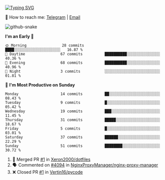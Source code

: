 [![Typing SVG](https://readme-typing-svg.demolab.com?font=Fira+Code&pause=1000&width=435&lines=%F0%9F%91%8B+Hi%2C+I'm+Xeron)](https://git.io/typing-svg)

📮️ How to reach me: [Telegram](https://t.me/Xeron23) | [Email](mailto:cw48565@gmail.com)

<picture>
  <source media="(prefers-color-scheme: dark)" srcset="https://github.com/Xeron2000/Xeron2000/blob/output/github-contribution-grid-snake-dark.svg" />
  <source media="(prefers-color-scheme: light)" srcset="https://github.com/Xeron2000/Xeron2000/blob/output/github-contribution-grid-snake.svg" />
  <img alt="github-snake" src="github-snake.svg" />
</picture>

<!--START_SECTION:waka-->
**I'm an Early 🐤** 

```text
🌞 Morning                28 commits          ████░░░░░░░░░░░░░░░░░░░░░   16.87 % 
🌆 Daytime                67 commits          ██████████░░░░░░░░░░░░░░░   40.36 % 
🌃 Evening                68 commits          ██████████░░░░░░░░░░░░░░░   40.96 % 
🌙 Night                  3 commits           ░░░░░░░░░░░░░░░░░░░░░░░░░   01.81 % 
```
📅 **I'm Most Productive on Sunday** 

```text
Monday                   14 commits          ██░░░░░░░░░░░░░░░░░░░░░░░   08.43 % 
Tuesday                  9 commits           █░░░░░░░░░░░░░░░░░░░░░░░░   05.42 % 
Wednesday                19 commits          ███░░░░░░░░░░░░░░░░░░░░░░   11.45 % 
Thursday                 31 commits          █████░░░░░░░░░░░░░░░░░░░░   18.67 % 
Friday                   5 commits           █░░░░░░░░░░░░░░░░░░░░░░░░   03.01 % 
Saturday                 37 commits          ██████░░░░░░░░░░░░░░░░░░░   22.29 % 
Sunday                   51 commits          ████████░░░░░░░░░░░░░░░░░   30.72 % 
```



<!--END_SECTION:waka-->

<!--START_SECTION:activity-->
1. 🎉 Merged PR [#1](https://github.com/Xeron2000/dotfiles/pull/1) in [Xeron2000/dotfiles](https://github.com/Xeron2000/dotfiles)
2. 🗣 Commented on [#4094](https://github.com/NginxProxyManager/nginx-proxy-manager/issues/4094#issuecomment-2429081625) in [NginxProxyManager/nginx-proxy-manager](https://github.com/NginxProxyManager/nginx-proxy-manager)
3. ❌ Closed PR [#1](https://github.com/Vertin16/pycode/pull/1) in [Vertin16/pycode](https://github.com/Vertin16/pycode)
<!--END_SECTION:activity-->
